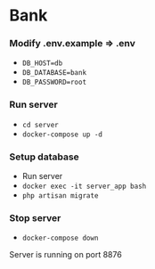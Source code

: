 # Bank

### Modify .env.example => .env
- `DB_HOST=db`
- `DB_DATABASE=bank`
- `DB_PASSWORD=root`

### Run server
- `cd server`
- `docker-compose up -d`

### Setup database
- Run server
- `docker exec -it server_app bash`
- `php artisan migrate`

### Stop server 
- `docker-compose down`

Server is running on port 8876

